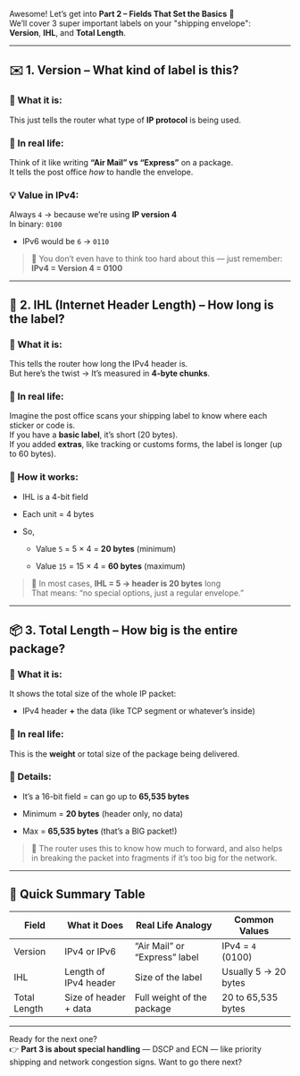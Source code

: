 Awesome! Let’s get into **Part 2 – Fields That Set the Basics** 🧾  
We’ll cover 3 super important labels on your "shipping envelope":  
**Version**, **IHL**, and **Total Length**.

---

## ✉️ 1. **Version** – What kind of label is this?

### 📘 What it is:

This just tells the router what type of **IP protocol** is being used.

### 💬 In real life:

Think of it like writing **“Air Mail” vs “Express”** on a package.  
It tells the post office _how_ to handle the envelope.

### 💡 Value in IPv4:

Always `4` → because we’re using **IP version 4**  
In binary: `0100`

- IPv6 would be `6` → `0110`
    

> 🧠 You don’t even have to think too hard about this — just remember:  
> **IPv4 = Version 4 = 0100**

---

## 📏 2. **IHL (Internet Header Length)** – How long is the label?

### 📘 What it is:

This tells the router how long the IPv4 header is.  
But here’s the twist → It’s measured in **4-byte chunks**.

### 💬 In real life:

Imagine the post office scans your shipping label to know where each sticker or code is.  
If you have a **basic label**, it’s short (20 bytes).  
If you added **extras**, like tracking or customs forms, the label is longer (up to 60 bytes).

### 🧮 How it works:

- IHL is a 4-bit field
    
- Each unit = 4 bytes
    
- So,
    
    - Value `5` = 5 × 4 = **20 bytes** (minimum)
        
    - Value `15` = 15 × 4 = **60 bytes** (maximum)
        

> 🧠 In most cases, **IHL = 5 → header is 20 bytes** long  
> That means: “no special options, just a regular envelope.”

---

## 📦 3. **Total Length** – How big is the entire package?

### 📘 What it is:

It shows the total size of the whole IP packet:

- IPv4 header **+** the data (like TCP segment or whatever’s inside)
    

### 💬 In real life:

This is the **weight** or total size of the package being delivered.

### 🧮 Details:

- It’s a 16-bit field = can go up to **65,535 bytes**
    
- Minimum = **20 bytes** (header only, no data)
    
- Max = **65,535 bytes** (that’s a BIG packet!)
    

> 🔧 The router uses this to know how much to forward, and also helps in breaking the packet into fragments if it’s too big for the network.

---

## 🎯 Quick Summary Table

|Field|What it Does|Real Life Analogy|Common Values|
|---|---|---|---|
|Version|IPv4 or IPv6|“Air Mail” or “Express” label|IPv4 = `4` (0100)|
|IHL|Length of IPv4 header|Size of the label|Usually 5 → 20 bytes|
|Total Length|Size of header + data|Full weight of the package|20 to 65,535 bytes|

---

Ready for the next one?  
👉 **Part 3 is about special handling** — DSCP and ECN — like priority shipping and network congestion signs. Want to go there next?